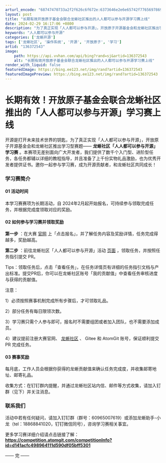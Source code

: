 ```yaml
---
arturl_encode: "68747470733a2f2f626c6f672e:6373646e2e6e65742f77656978696e5f36303334373535382f:61727469636c652f64657461696c732f313336333732353433"
layout: post
title: "长期有效开放原子基金会联合龙蜥社区推出的人人都可以参与开源学习赛上线"
date: 2024-02-29 16:17:06 +0800
description: "为了真正实现「人人都可以参与开源」，开放原子开源基金会和龙蜥社区推出学习型赛题——龙蜥社区「人人都可"
keywords: "人人都可以参与开源"
categories: ['龙蜥开源']
tags: ['龙蜥社区', '操作系统', '开源', '开放原子', '学习']
artid: "136372543"
image:
    path: https://api.vvhan.com/api/bing?rand=sj&artid=136372543
    alt: "长期有效开放原子基金会联合龙蜥社区推出的人人都可以参与开源学习赛上线"
render_with_liquid: false
featuredImage: https://bing.ee123.net/img/rand?artid=136372543
featuredImagePreview: https://bing.ee123.net/img/rand?artid=136372543
---
```


# 长期有效！开放原子基金会联合龙蜥社区推出的「人人都可以参与开源」学习赛上线

开源是打开未来技术世界的钥匙，为了真正实现「人人都可以参与开源」，开放原子开源基金会和龙蜥社区推出学习型赛题——
**龙蜥社区「人人都可以参与开源」学习赛**
。本赛项无差别面向广大开发者，我们提供了数千个入门型、进阶型任务，各任务都辅以详细的教程指导，并且准备了上千份实物礼品激励，也为优秀开发者提供证书。邀你一起参与学习赛，成为开源贡献者，和龙蜥社区共同成长！

### 学习赛简介

#### **01** **活动时间**

本学习赛赛项为长期活动，自 2024年2月起开始报名，可持续参与领取完成任务，并根据完成度领取对应的奖励。

#### **02** **如何参与学习赛并领取奖励**

**第一步**
：在大赛
[官网](https://competition.atomgit.com/competitionInfo?id=d141acfc498964111d590df05bff5301 "官网")
上「点击报名」，并了解任务内容及奖励详情，任务完成得越多，奖励越高。

**第二步**
：前往龙蜥社区「人人都可以参与开源」活动
[页面](https://openanolis.cn/community/activity "页面")
，领取任务，并按照任务指引提交 PR。

Tips：领取任务后，点击「查看任务」，在任务详情页有详细的任务指引文档与产出标准。提交PR后，你可以在龙蜥社区账号「我的贡献值」中查看任务审核进度与获得的贡献值。

注意：

1）必须按照赛事机制完成所有步骤后，才可领取礼品。

2）部分任务有每日限领次数。

3）学习赛只需个人参与即可，报名时不需要组团或者加入团队，也不需要添加成员。

4）建议提前注册大赛官网、
[龙蜥社区](https://openanolis.cn "龙蜥社区")
、 Gitee 和 AtomGit 账号，保证顺利提交 PR 完成任务。

#### **03** **赛事奖励**

每月底，工作人员会根据你获得的龙蜥贡献值来确认任务完成度，并收集邮寄地址、邮寄礼品。

收集方式：在钉钉群内提醒，并通过龙蜥社区站内信、邮件等方式收集，请加入钉群（见下）并关注消息。

### **联系我们**

活动中若有任何疑问，请加入钉钉群（群号：60965007619）或添加龙蜥助手-小龙（tel：18868841020，钉钉微信同号），咨询学习赛相关事宜。

更多学习赛详细介绍请点击链接了解：
**https://competition.atomgit.com/competitionInfo?id=d141acfc498964111d590df05bff5301**

—— 完 ——